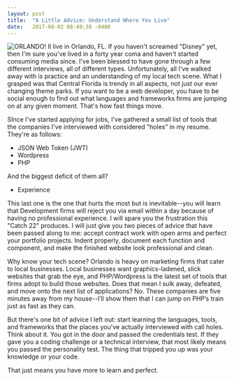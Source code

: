 ```yaml
---
layout: post
title:  "A Little Advice: Understand Where You Live"
date:   2017-08-02 08:49:38 -0400
---
```


![ORLANDO!](https://68.media.tumblr.com/tumblr_loabv2naNB1qdf5ag.gif)
II live in Orlando, FL. If you haven't screamed "Disney" yet, then I'm sure you've lived in a forty year coma and haven't started consuming media since. I've been blessed to have gone through a few different interviews, all of different types. Unfortunately, all I've walked away with is practice and an understanding of my local tech scene. What I grasped was that Central Florida is trendy in all aspects, not just our ever changing theme parks. If you want to be a web developer, you have to be social enough to find out what languages and frameworks firms are jumping on at any given moment. That's how fast things move.

SInce I've started applying for jobs, I've gathered a small list of tools that the companies I've interviewed with considered "holes" in my resume. They're as follows: 

* JSON Web Token (JWT)
* Wordpress
* PHP

And the biggest deficit of them all?

* Experience

This last one is the one that hurts the most but is inevitable--you will learn that Development firms will reject you via email within a day because of having no professional experience. I will spare you the frustration this "Catch 22" produces. I will just give you two pieces of advice that have been passed along to me: accept contract work with open arms and perfect your portfolio projects. Indent properly, document each function and component, and make the finished website look professional and clean.

Why know your tech scene? Orlando is heavy on marketing firms that cater to local businesses. Local businesses want graphics-ladened, slick websites that grab the eye, and PHP/Wordpress is the latest set of tools that firms adopt to build those websites. Does that mean I sulk away, defeated, and move onto the next list of applications? No. These companies are five minutes away from my house--I’ll show them that I can jump on PHP’s train just as fast as they can.

But there's one bit of advice I left out: start learning the languages, tools, and frameworks that the places you've actually interviewed with call holes. Think about it. You got in the door and passed the credentials test. If they gave you a coding challenge or a technical interview, that most likely means you passed the personality test. The thing that tripped you up was your knowledge or your code. 

That just means you have more to learn and perfect.

